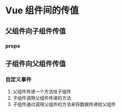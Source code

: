 # Vue 组件间的传值

## 父组件向子组件传值

### props

## 子组件向父组件传值

### 自定义事件

1. 父组件传递一个方法给子组件
2. 子组件调用父组件传递的方法
3. 子组件通过调用父组件的方法来将数据传递给父组件



